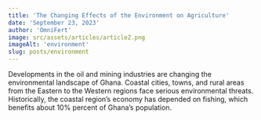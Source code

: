 ```yaml
---
title: 'The Changing Effects of the Environment on Agriculture'
date: 'September 23, 2023'
author: 'OmniFert'
image: src/assets/articles/article2.png
imageAlt: 'environment'
slug: posts/environment
---
```


Developments in the oil and mining industries are changing the environmental landscape of Ghana. Coastal cities, towns, and rural areas from the Eastern to the Western regions face serious environmental threats. Historically, the coastal region’s economy has depended on fishing, which benefits about 10% percent of Ghana’s population.
